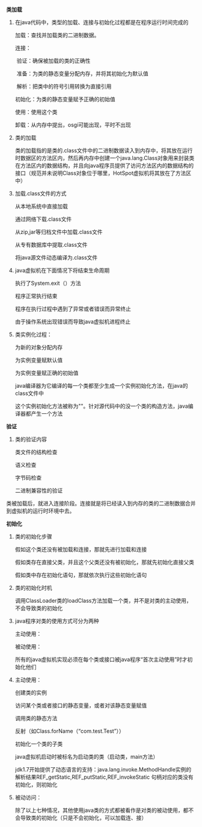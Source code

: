 **类加载**

1. 在java代码中，类型的加载、连接与初始化过程都是在程序运行时间完成的

    加载：查找并加载类的二进制数据。

    连接：

    ​		验证：确保被加载的类的正确性

    ​		准备：为类的静态变量分配内存，并将其初始化为默认值

    ​		解析：把类中的符号引用转换为直接引用

    初始化：为类的静态变量赋予正确的初始值

    使用：使用这个类

    卸载：从内存中提出，osgi可能出现，平时不出现



2. 类的加载

    ​		类的加载指的是类的.class文件中的二进制数据读入到内存中，将其放在运行时数据区的方法区内，然后再内存中创建一个java.lang.Class对象用来封装类在方法区内的数据结构，并且向java程序员提供了访问方法区内的数据结构的接口（规范并未说明Class对象位于哪里，HotSpot虚拟机将其放在了方法区中）

 

3. 加载.class文件的方式

    从本地系统中直接加载

    通过网络下载.class文件

    从zip,jar等归档文件中加载.class文件

    从专有数据库中提取.class文件

    将java源文件动态编译为.class文件

 

4. java虚拟机在下面情况下将结束生命周期

    执行了System.exit（）方法

    程序正常执行结束

    程序在执行过程中遇到了异常或者错误而异常终止

    由于操作系统出现错误而导致java虚拟机进程终止

 

5. 类实例化过程：

    为新的对象分配内存

    为实例变量赋默认值

    为实例变量赋正确的初始值

    java编译器为它编译的每一个类都至少生成一个实例初始化方法，在java的class文件中

    这个实例初始化方法被称为"<init>"。针对源代码中的没一个类的构造方法，java编译器都产生一个<init>方法



**验证**

1. 类的验证内容

    类文件的结构检查

    语义检查

    字节码检查

    二进制兼容性的验证

 

类被加载后，就进入连接阶段。连接就是将已经读入到内存的类的二进制数据合并到虚拟机的运行时环境中去。



**初始化**

1. 类的初始化步骤

    假如这个类还没有被加载和连接，那就先进行加载和连接

    假如类存在直接父类，并且这个父类还没有被初始化，那就先初始化直接父类

    假如类中存在初始化语句，那就依次执行这些初始化语句

 

2. 类的初始化时机

    调用ClassLoader类的loadClass方法加载一个类，并不是对类的主动使用，不会导致类的初始化



3. java程序对类的使用方式可分为两种

    主动使用：

    被动使用：

    所有的java虚拟机实现必须在每个类或接口被java程序“首次主动使用”时才初始化他们

 

4. 主动使用：

    创建类的实例

    访问某个类或者接口的静态变量，或者对该静态变量赋值

    调用类的静态方法

    反射（如Class.forName（“com.test.Test”））

    初始化一个类的子类

    java虚拟机启动时被标名为启动类的类（启动类，main方法）

    jdk1.7开始提供了动态语言的支持：java.lang.invoke.MethodHandle实例的解析结果REF_getStatic,REF_putStatic,REF_invokeStatic  句柄对应的类没有初始化，则初始化

5. 被动访问：

    除了以上七种情况，其他使用java类的方式都被看作是对类的被动使用，都不会导致类的初始化（只是不会初始化，可以加载连、接）

 